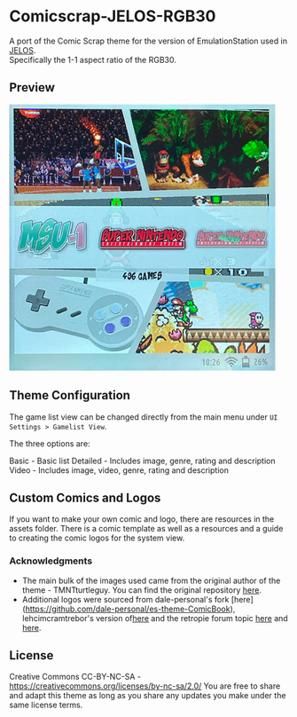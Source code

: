 # Comicscrap-JELOS-RGB30
A port of the Comic Scrap theme for the version of EmulationStation used in [JELOS](https://www.jelos.org).  
Specifically the 1-1 aspect ratio of the RGB30.

## Preview
 ![system view](https://github.com/RetroMan84/Comicscrap-JELOS-RGB30/blob/main/_inc/assets/preview/systemview.png)

## Theme Configuration

The game list view can be changed directly from the main menu under `UI Settings > Gamelist View`.

The three options are:

Basic - Basic list
Detailed - Includes image, genre, rating and description
Video - Includes image, video, genre, rating and description

## Custom Comics and Logos
If you want to make your own comic and logo, there are resources in the assets folder. There is a comic template as well as a resources and a guide to creating the comic logos for the system view.

### **Acknowledgments**
* The main bulk of the images used came from the original author of the theme - TMNTturtleguy. You can find the original repository [here](https://github.com/TMNTturtleguy/es-theme-ComicBook).
* Additional logos were sourced from dale-personal's fork [here] (https://github.com/dale-personal/es-theme-ComicBook), lehcimcramtrebor's version of[here](https://github.com/lehcimcramtrebor/es-theme-comicscrap) and the retropie forum topic [here](https://retropie.org.uk/forum/topic/9211/new-comic-book-theme/841) and [here](https://sites.google.com/view/comicthemelogos/home).


## **License**
Creative Commons CC-BY-NC-SA - https://creativecommons.org/licenses/by-nc-sa/2.0/
You are free to share and adapt this theme as long as you share any updates you make under the same license terms.
